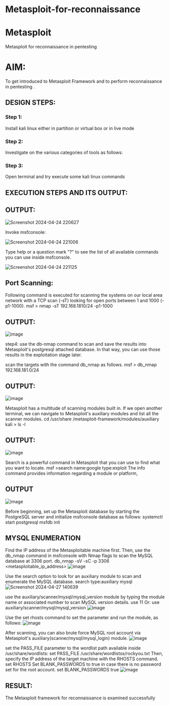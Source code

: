 # Metasploit-for-reconnaissance
# Metasploit
Metasploit for reconnaissance in pentesting

# AIM:

To get introduced to Metasploit Framework and to  perform reconnaissance  in pentesting .

## DESIGN STEPS:

### Step 1:

Install kali linux either in partition or virtual box or in live mode

### Step 2:

Investigate on the various categories of tools as follows:

### Step 3:

Open terminal and try execute some kali linux commands

## EXECUTION STEPS AND ITS OUTPUT:
## OUTPUT:
![Screenshot 2024-04-24 220627](https://github.com/R-Udayakumar/Metasploit-for-reconnaissance/assets/118708024/ae105eb3-04b0-41be-b58b-bab2b16db044)


Invoke msfconsole:

![Screenshot 2024-04-24 221006](https://github.com/R-Udayakumar/Metasploit-for-reconnaissance/assets/118708024/459b09ca-5d83-4a4f-9154-d3216eee02c4)


Type help or a question mark "?" to see the list of all available commands you can use inside msfconsole.

![Screenshot 2024-04-24 221125](https://github.com/R-Udayakumar/Metasploit-for-reconnaissance/assets/118708024/03dcb2a8-d525-425e-9430-3eeb80750e06)


## Port Scanning:

Following command is executed for scanning the systems on our local area network with a TCP scan (-sT) looking for open ports between 1 and 1000 (-p1-1000). msf > nmap -sT 192.168.1810/24 -p1-1000
## OUTPUT:
![image](https://github.com/R-Udayakumar/Metasploit-for-reconnaissance/assets/118708024/74da8942-68dd-4899-959e-3b59b9142f23)

step4:  use the db-nmap command to scan and save the results into Metasploit's postgresql attached database. In that way, you can use those results in the exploitation stage later.

scan the targets with the command db_nmap as follows. msf > db_nmap 192.168.181.0/24

## OUTPUT:
![image](https://github.com/R-Udayakumar/Metasploit-for-reconnaissance/assets/118708024/004f0c12-2042-465a-a578-ec7dd11e8f19)

Metasploit has a multitude of scanning modules built in. If we open another terminal, we can navigate to Metasploit's auxiliary modules and list all the scanner modules. cd /usr/share /metasploit-framework/modules/auxiliary kali > ls -l

## OUTPUT:
![image](https://github.com/R-Udayakumar/Metasploit-for-reconnaissance/assets/118708024/dd5d77a2-7f31-4eef-9c36-c3eb05dbcc7a)

Search is a powerful command in Metasploit that you can use to find what you want to locate.
msf >search name:google type:exploit
The info command provides information regarding a module or platform,

## OUTPUT
![image](https://github.com/R-Udayakumar/Metasploit-for-reconnaissance/assets/118708024/eee529e5-d62f-4f7b-9f80-3ebb312dd246)

Before beginning, set up the Metasploit database by starting the PostgreSQL server and initialize msfconsole database as follows: systemctl start postgresql msfdb init

## MYSQL ENUMERATION
Find the IP address of the Metasploitable machine first. Then, use the db_nmap command in msfconsole with Nmap flags to scan the MySQL database at 3306 port. db_nmap -sV -sC -p 3306 <metasploitable_ip_address>
![image](https://github.com/R-Udayakumar/Metasploit-for-reconnaissance/assets/118708024/cef63992-e840-43d3-a909-f392396c40a9)

Use the search option to look for an auxiliary module to scan and enumerate the MySQL database. search type:auxiliary mysql
![Screenshot 2024-04-27 140639](https://github.com/R-Udayakumar/Metasploit-for-reconnaissance/assets/118708024/3b38197f-b524-49c5-91ed-dc71c21d04d3)

use the auxiliary/scanner/mysql/mysql_version module by typing the module name or associated number to scan MySQL version details. use 11 Or: use auxiliary/scanner/mysql/mysql_version
![image](https://github.com/R-Udayakumar/Metasploit-for-reconnaissance/assets/118708024/1122e9fb-7a6a-4c41-b38a-864031d303b8)

Use the set rhosts command to set the parameter and run the module, as follows:
![image](https://github.com/R-Udayakumar/Metasploit-for-reconnaissance/assets/118708024/aea69ad6-2c6c-4bf1-b1c8-a076093340d6)

After scanning, you can also brute force MySQL root account via Metasploit's auxiliary(scanner/mysql/mysql_login) module.
![image](https://github.com/R-Udayakumar/Metasploit-for-reconnaissance/assets/118708024/fac75fb5-c25e-4179-a179-fb2aba861de8)

set the PASS_FILE parameter to the wordlist path available inside /usr/share/wordlists: set PASS_FILE /usr/share/wordlistss/rockyou.txt Then, specify the IP address of the target machine with the RHOSTS command. set RHOSTS Set BLANK_PASSWORDS to true in case there is no password set for the root account. set BLANK_PASSWORDS true
![image](https://github.com/R-Udayakumar/Metasploit-for-reconnaissance/assets/118708024/90454a17-1c27-4406-a0c0-751d5db6d97f)





## RESULT:
The Metasploit framework for reconnaissance is  examined successfully
